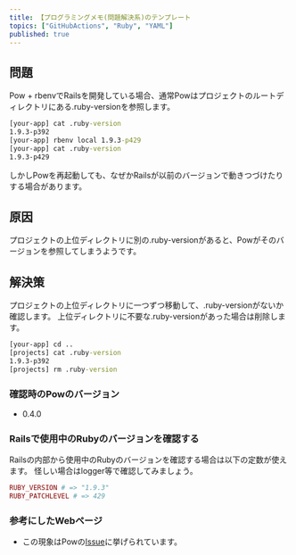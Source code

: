 ```yaml
---
title: 【プログラミングメモ(問題解決系)のテンプレート
topics: ["GitHubActions", "Ruby", "YAML"]
published: true
---
```




## 問題

Pow + rbenvでRailsを開発している場合、通常Powはプロジェクトのルートディレクトリにある.ruby-versionを参照します。

````cmd
[your-app] cat .ruby-version
1.9.3-p392
[your-app] rbenv local 1.9.3-p429
[your-app] cat .ruby-version
1.9.3-p429
````

しかしPowを再起動しても、なぜかRailsが以前のバージョンで動きつづけたりする場合があります。

## 原因

プロジェクトの上位ディレクトリに別の.ruby-versionがあると、Powがそのバージョンを参照してしまうようです。

## 解決策

プロジェクトの上位ディレクトリに一つずつ移動して、.ruby-versionがないか確認します。
上位ディレクトリに不要な.ruby-versionがあった場合は削除します。

````cmd
[your-app] cd ..
[projects] cat .ruby-version
1.9.3-p392
[projects] rm .ruby-version
````

### 確認時のPowのバージョン

- 0.4.0

### Railsで使用中のRubyのバージョンを確認する

Railsの内部から使用中のRubyのバージョンを確認する場合は以下の定数が使えます。
怪しい場合はlogger等で確認してみましょう。

````ruby
RUBY_VERSION # => "1.9.3"
RUBY_PATCHLEVEL # => 429
````

### 参考にしたWebページ

- この現象はPowの[Issue](https://github.com/37signals/pow/issues/363)に挙げられています。
